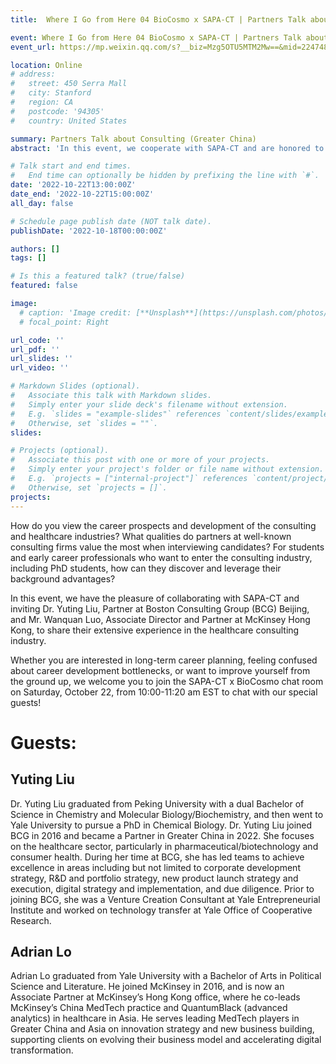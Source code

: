 ```yaml
---
title:  Where I Go from Here 04 BioCosmo x SAPA-CT | Partners Talk about Consulting (Greater China)

event: Where I Go from Here 04 BioCosmo x SAPA-CT | Partners Talk about Consulting (Greater China)
event_url: https://mp.weixin.qq.com/s?__biz=Mzg5OTU5MTM2Mw==&mid=2247484099&idx=1&sn=678981ccfbf7933074e3eb66fc8452c1&chksm=c051bf6ff72636798a7f2dd6a8de6f0b069c2bf29609d1c48c154a62585c05ee8c93ac1bb97a#rd

location: Online
# address:
#   street: 450 Serra Mall
#   city: Stanford
#   region: CA
#   postcode: '94305'
#   country: United States

summary: Partners Talk about Consulting (Greater China)
abstract: 'In this event, we cooperate with SAPA-CT and are honored to invite Dr. Liu Yuting, a partner in the Beijing office of Boston Consulting Group (BCG), and Adrian Lo, associate partner in the Hong Kong office of McKinsey, to share their profound experience accumulated in the medical and health consulting industry.'

# Talk start and end times.
#   End time can optionally be hidden by prefixing the line with `#`.
date: '2022-10-22T13:00:00Z'
date_end: '2022-10-22T15:00:00Z'
all_day: false

# Schedule page publish date (NOT talk date).
publishDate: '2022-10-18T00:00:00Z'

authors: []
tags: []

# Is this a featured talk? (true/false)
featured: false

image:
  # caption: 'Image credit: [**Unsplash**](https://unsplash.com/photos/bzdhc5b3Bxs)'
  # focal_point: Right

url_code: ''
url_pdf: ''
url_slides: ''
url_video: ''

# Markdown Slides (optional).
#   Associate this talk with Markdown slides.
#   Simply enter your slide deck's filename without extension.
#   E.g. `slides = "example-slides"` references `content/slides/example-slides.md`.
#   Otherwise, set `slides = ""`.
slides:

# Projects (optional).
#   Associate this post with one or more of your projects.
#   Simply enter your project's folder or file name without extension.
#   E.g. `projects = ["internal-project"]` references `content/project/deep-learning/index.md`.
#   Otherwise, set `projects = []`.
projects:
---
```

How do you view the career prospects and development of the consulting and healthcare industries?
What qualities do partners at well-known consulting firms value the most when interviewing candidates?
For students and early career professionals who want to enter the consulting industry, including PhD students, how can they discover and leverage their background advantages?

In this event, we have the pleasure of collaborating with SAPA-CT and inviting Dr. Yuting Liu, Partner at Boston Consulting Group (BCG) Beijing, and Mr. Wanquan Luo, Associate Director and Partner at McKinsey Hong Kong, to share their extensive experience in the healthcare consulting industry.

Whether you are interested in long-term career planning, feeling confused about career development bottlenecks, or want to improve yourself from the ground up, we welcome you to join the SAPA-CT x BioCosmo chat room on Saturday, October 22, from 10:00-11:20 am EST to chat with our special guests!

# Guests:
## Yuting Liu
Dr. Yuting Liu graduated from Peking University with a dual Bachelor of Science in Chemistry and Molecular Biology/Biochemistry, and then went to Yale University to pursue a PhD in Chemical Biology. Dr. Yuting Liu joined BCG in 2016 and became a Partner in Greater China in 2022. She focuses on the healthcare sector, particularly in pharmaceutical/biotechnology and consumer health. During her time at BCG, she has led teams to achieve excellence in areas including but not limited to corporate development strategy, R&D and portfolio strategy, new product launch strategy and execution, digital strategy and implementation, and due diligence. Prior to joining BCG, she was a Venture Creation Consultant at Yale Entrepreneurial Institute and worked on technology transfer at Yale Office of Cooperative Research.

## Adrian Lo
Adrian Lo graduated from Yale University with a Bachelor of Arts in Political Science and Literature. He joined McKinsey in 2016, and is now an Associate Partner at McKinsey’s Hong Kong office, where he co-leads McKinsey’s China MedTech practice and QuantumBlack (advanced analytics) in healthcare in Asia. He serves leading MedTech players in Greater China and Asia on innovation strategy and new business building, supporting clients on evolving their business model and accelerating digital transformation.
